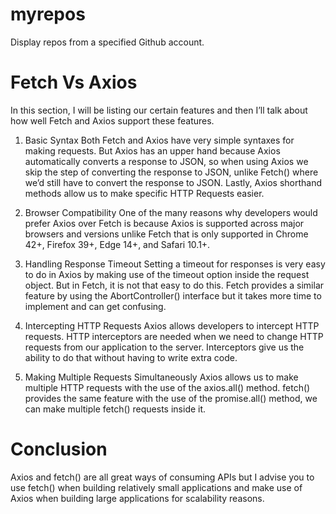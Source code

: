 # myrepos
Display repos from a specified Github account.

# Fetch Vs Axios
In this section, I will be listing our certain features and then I’ll talk about how well Fetch and Axios support these features.

1. Basic Syntax
Both Fetch and Axios have very simple syntaxes for making requests. But Axios has an upper hand because Axios automatically converts a response to JSON, so when using Axios we skip the step of converting the response to JSON, unlike Fetch() where we’d still have to convert the response to JSON. Lastly, Axios shorthand methods allow us to make specific HTTP Requests easier.

1. Browser Compatibility
One of the many reasons why developers would prefer Axios over Fetch is because Axios is supported across major browsers and versions unlike Fetch that is only supported in Chrome 42+, Firefox 39+, Edge 14+, and Safari 10.1+.

1. Handling Response Timeout
Setting a timeout for responses is very easy to do in Axios by making use of the timeout option inside the request object. But in Fetch, it is not that easy to do this. Fetch provides a similar feature by using the AbortController() interface but it takes more time to implement and can get confusing.

1. Intercepting HTTP Requests
Axios allows developers to intercept HTTP requests. HTTP interceptors are needed when we need to change HTTP requests from our application to the server. Interceptors give us the ability to do that without having to write extra code.

1. Making Multiple Requests Simultaneously
Axios allows us to make multiple HTTP requests with the use of the axios.all() method. fetch() provides the same feature with the use of the promise.all() method, we can make multiple fetch() requests inside it.

# Conclusion 
Axios and fetch() are all great ways of consuming APIs but I advise you to use fetch() when building relatively small applications and make use of Axios when building large applications for scalability reasons.
